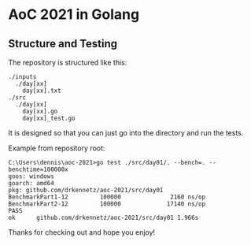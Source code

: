 # AoC 2021 in Golang

## Structure and Testing

The repository is structured like this:

```
./inputs
  ./day[xx]
    day[xx].txt
./src
  ./day[xx]
    day[xx].go
    day[xx]_test.go
```

It is designed so that you can just go into the directory and run the tests.

Example from repository root:
```
C:\Users\dennis\aoc-2021>go test ./src/day01/. --bench=. --benchtime=100000x
goos: windows
goarch: amd64
pkg: github.com/drkennetz/aoc-2021/src/day01
BenchmarkPart1-12         100000              2160 ns/op
BenchmarkPart2-12         100000             17140 ns/op
PASS
ok      github.com/drkennetz/aoc-2021/src/day01 1.966s
```

Thanks for checking out and hope you enjoy!
